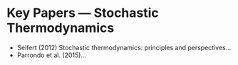 # Key Papers — Stochastic Thermodynamics

- Seifert (2012) Stochastic thermodynamics: principles and perspectives...
- Parrondo et al. (2015)...

